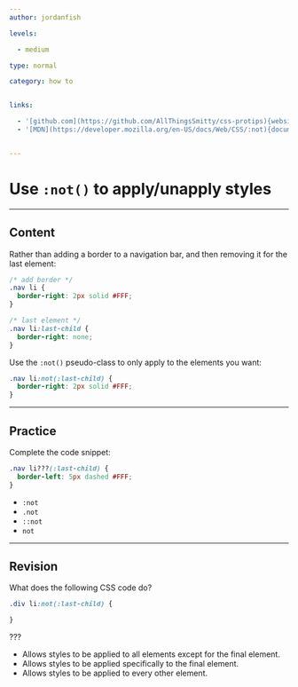 ```yaml
---
author: jordanfish

levels:

  - medium

type: normal

category: how to


links:

  - '[github.com](https://github.com/AllThingsSmitty/css-protips){website}'
  - '[MDN](https://developer.mozilla.org/en-US/docs/Web/CSS/:not){documentation}'


---
```


# Use `:not()` to apply/unapply styles 

---
## Content

Rather than adding a border to a navigation bar, and then removing it for the last element:

```css
/* add border */
.nav li {
  border-right: 2px solid #FFF;
}

/* last element */
.nav li:last-child {
  border-right: none;
}
```
Use the `:not()` pseudo-class to only apply to the elements you want:

```css
.nav li:not(:last-child) {
  border-right: 2px solid #FFF;
}
```

---
## Practice

Complete the code snippet:

```css
.nav li???(:last-child) { 
  border-left: 5px dashed #FFF; 
} 
```

* `:not` 
* `.not` 
* `::not` 
* `not`

---
## Revision

What does the following CSS code do? 
```css
.div li:not(:last-child) {

}
```
???

* Allows styles to be applied to all elements except for the final element.
* Allows styles to be applied specifically to the final element.
* Allows styles to be applied to every other element.

